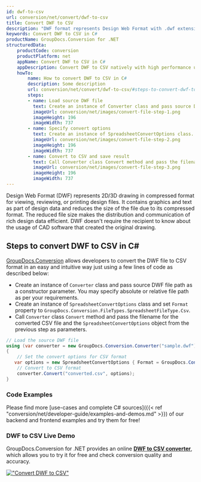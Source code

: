 ```yaml
---
id: dwf-to-csv
url: conversion/net/convert/dwf-to-csv
title: Convert DWF to CSV
description: "DWF format represents Design Web Format with .dwf extension. Learn how to convert DWF to CSV file programmatically in C# language using GroupDocs.Conversion for .NET library."
keywords: Convert DWF to CSV in C#
productName: GroupDocs.Conversion for .NET
structuredData:
    productCode: conversion
    productPlatform: net
    appName: Convert DWF to CSV in C#
    appDescription: Convert DWF to CSV natively with high performance using C# language and server side GroupDocs.Conversion for .NET APIs, without the use of any software like Microsoft or Open Office.
    howTo:
        name: How to convert DWF to CSV in C# 
        description: Some description
        url: conversion/net/convert/dwf-to-csv/#steps-to-convert-dwf-to-csv-in-c
        steps:
        - name: Load source DWF file 
          text: Create an instance of Converter class and pass source DWF file path as a constructor parameter. You may specify absolute or relative file path as per your requirements. 
          imageUrl: conversion/net/images/convert-file-step-1.png
          imageHeight: 196
          imageWidth: 737
        - name: Specify convert options 
          text: Create an instance of SpreadsheetConvertOptions class.
          imageUrl: conversion/net/images/convert-file-step-2.png
          imageHeight: 196
          imageWidth: 737
        - name: Convert to CSV and save result 
          text: Call Converter class Convert method and pass the filename for the converted HTML file and the SpreadsheetConvertOptions object from the previous step as parameters.
          imageUrl: conversion/net/images/convert-file-step-3.png
          imageHeight: 196
          imageWidth: 737
---
```


Design Web Format (DWF) represents 2D/3D drawing in compressed format for viewing, reviewing, or printing design files. It contains graphics and text as part of design data and reduces the size of the file due to its compressed format. The reduced file size makes the distribution and communication of rich design data efficient. DWF doesn't require the recipient to know about the usage of CAD software that created the original drawing.

## Steps to convert DWF to CSV in C#

[GroupDocs.Conversion](https://products.groupdocs.com/conversion/net) allows developers to convert the DWF file to CSV format in an easy and intuitive way just using a few lines of code as described below:

* Create an instance of `Converter` class and pass source DWF file path as a constructor parameter. You may specify absolute or relative file path as per your requirements. 
* Create an instance of `SpreadsheetConvertOptions` class and set `Format` property to `GroupDocs.Conversion.FileTypes.SpreadsheetFileType.Csv`.
* Call `Converter` class `Convert` method and pass the filename for the converted CSV file and the `SpreadsheetConvertOptions` object from the previous step as parameters.

```csharp
// Load the source DWF file
using (var converter = new GroupDocs.Conversion.Converter("sample.dwf"))
{
    // Set the convert options for CSV format
   var options = new SpreadsheetConvertOptions { Format = GroupDocs.Conversion.FileTypes.SpreadsheetFileType.Csv };
    // Convert to CSV format
    converter.Convert("converted.csv", options);
}
```

### Code Examples

Please find more [use-cases and complete C# sources]({{< ref "conversion/net/developer-guide/examples-and-demos.md" >}}) of our backend and frontend examples and try them for free!

### DWF to CSV Live Demo

GroupDocs.Conversion for .NET provides an online [**DWF to CSV converter**](https://products.groupdocs.app/conversion/dwf-to-csv), which allows you to try it for free and check conversion quality and accuracy.

[!["Convert DWF to CSV"](conversion/net/images/convert-to-csv/convert-dwf-to-csv.png)](https://products.groupdocs.app/conversion/dwf-to-csv)